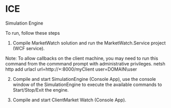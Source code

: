 # ICE
Simulation Engine

To run, follow these steps

1. Compile MarketWatch solution and run the MarketWatch.Service project (WCF service).

  Note: To allow callbacks on the client machine, you may need to run this command from the commmand prompt with administrative privileges.
    netsh http add urlacl url=http://+:8000/myClient user=DOMAIN\user
    
2. Compile and start SimulationEngine (Console App), use the console window of the SimulationEngine to execute the available commands to Start/Stop/Exit the engine.

3. Compile and start ClientMarket Watch (Console App).
